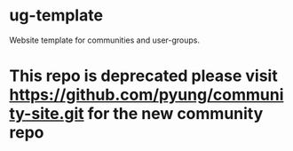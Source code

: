 # ug-template
Website template for communities and user-groups.

# This repo is deprecated please visit https://github.com/pyung/community-site.git for the new community repo
